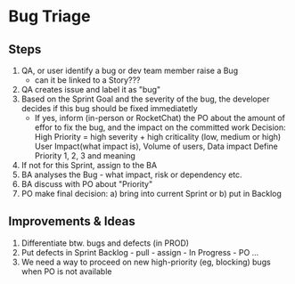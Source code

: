 # Bug Triage 

## Steps
1. QA, or user identify a bug or dev team member raise a Bug
   - can it be linked to a Story???
1. QA creates issue and label it as "bug"
1. Based on the Sprint Goal and the severity of the bug, the developer decides if this bug should be fixed immediatetly 
   - If yes, inform (in-person or RocketChat) the PO about the amount of effor to fix the bug, and the impact on the committed work
   Decision: High Priority = high severity + high criticality (low, medium or high) User Impact(what impact is), Volume of users, Data impact  Define Priority 1, 2, 3 and meaning 
1. If not for this Sprint, assign to the BA
1. BA analyses the Bug - what impact, risk or dependency etc. 
1. BA discuss with PO about "Priority" 
1. PO make final decision: a) bring into current Sprint or b) put in Backlog 



## Improvements & Ideas
1. Differentiate btw. bugs and defects (in PROD) 
1. Put defects in Sprint Backlog - pull - assign - In Progress - PO ...
1. We need a way to proceed on new high-priority (eg, blocking) bugs when PO is not available
